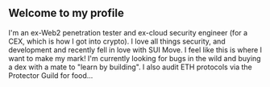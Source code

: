 ## Welcome to my profile

I'm an ex-Web2 penetration tester and ex-cloud security engineer (for a CEX, which is how I got into crypto). I love all things security, and development and recently fell in love with SUI Move. I feel like this is where I want to make my mark! I'm currently looking for bugs in the wild and buying a dex with a mate to "learn by building". I also audit ETH protocols via the Protector Guild for food... 
